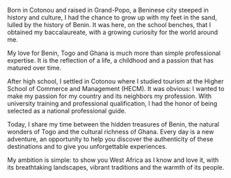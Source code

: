 
Born in Cotonou and raised in Grand-Popo, a Beninese city steeped in history and culture, I had the chance to grow up with my feet in the sand, lulled by the history of Benin. It was here, on the school benches, that I obtained my baccalaureate, with a growing curiosity for the world around me.

My love for Benin, Togo and Ghana is much more than simple professional expertise. It is the reflection of a life, a childhood and a passion that has matured over time.

After high school, I settled in Cotonou where I studied tourism at the Higher School of Commerce and Management (HECM). It was obvious: I wanted to make my passion for my country and its neighbors my profession. With university training and professional qualification, I had the honor of being selected as a national professional guide.

Today, I share my time between the hidden treasures of Benin, the natural wonders of Togo and the cultural richness of Ghana. Every day is a new adventure, an opportunity to help you discover the authenticity of these destinations and to give you unforgettable experiences.

My ambition is simple: to show you West Africa as I know and love it, with its breathtaking landscapes, vibrant traditions and the warmth of its people.